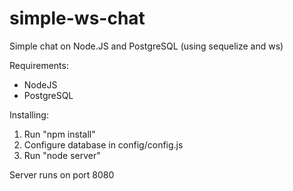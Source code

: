 # simple-ws-chat
Simple chat on Node.JS and PostgreSQL (using sequelize and ws)

Requirements:
  + NodeJS
  + PostgreSQL
  
Installing:
  
  1. Run "npm install"
  2. Configure database in config/config.js
  3. Run "node server"
  
Server runs on port 8080
